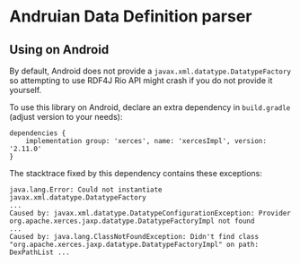 # Andruian Data Definition parser

## Using on Android

By default, Android does not provide a `javax.xml.datatype.DatatypeFactory` so attempting to use
RDF4J Rio API might crash if you do not provide it yourself.

To use this library on Android, declare an extra dependency in `build.gradle` (adjust version 
to your needs):

```
dependencies {
    implementation group: 'xerces', name: 'xercesImpl', version: '2.11.0'
}
```

The stacktrace fixed by this dependency contains these exceptions:
```
java.lang.Error: Could not instantiate javax.xml.datatype.DatatypeFactory
...
Caused by: javax.xml.datatype.DatatypeConfigurationException: Provider org.apache.xerces.jaxp.datatype.DatatypeFactoryImpl not found
...
Caused by: java.lang.ClassNotFoundException: Didn't find class "org.apache.xerces.jaxp.datatype.DatatypeFactoryImpl" on path: DexPathList ...
```

